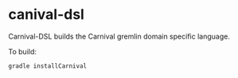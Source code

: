 # canival-dsl

Carnival-DSL builds the Carnival gremlin domain specific language.

To build:

```
gradle installCarnival
```